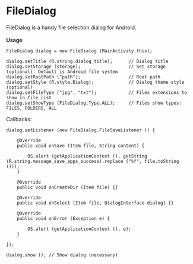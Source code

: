 # FileDialog
FileDialog is a handy file selection dialog for Android.<br>
<br>
**Usage**

    FileDialog dialog = new FileDialog (MainActivity.this);
    
    dialog.setTitle (R.string.dialog_title);      // Dialog title
    dialog.setStorage (storage);                  // Set storage (optional). Default is Android file system
    dialog.setRootPath ("path");                  // Root path
    dialog.setStyle (R.style.Dialog);             // Dialog theme style (optional)
    dialog.setFileType ("jpg", "txt");            // Files extensions to show in file list
    dialog.setShowType (FileDialog.Type.ALL);     // Files show types: FILES, FOLDERS, ALL
    
Callbacks:
    
    dialog.setListener (new FileDialog.FileSaveListener () {

        @Override
        public void onSave (Item file, String content) {

            OS.alert (getApplicationContext (), getString (R.string.message_save_apps_success).replace ("%f", file.toString ()));
        }

        @Override
        public void onCreateDir (Item file) {}

        @Override
        public void onSelect (Item file, DialogInterface dialog) {}

        @Override
        public void onError (Exception e) {

            OS.alert (getApplicationContext (), e);
        }

    });

    dialog.show (); // Show dialog (necessary)
